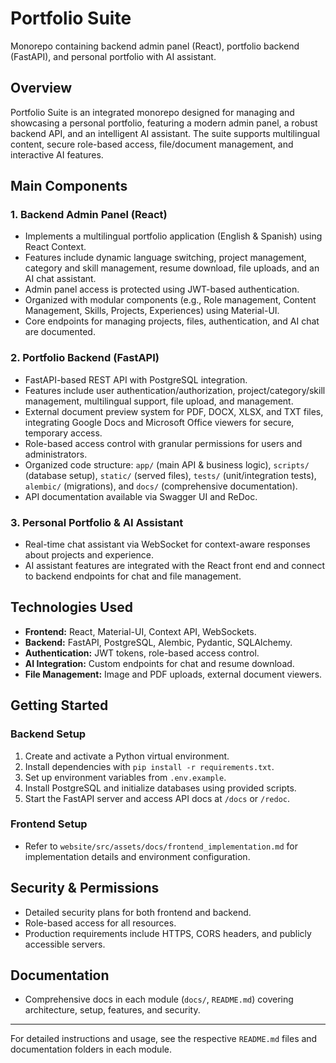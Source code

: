 # Portfolio Suite

Monorepo containing backend admin panel (React), portfolio backend (FastAPI), and personal portfolio with AI assistant.

## Overview

Portfolio Suite is an integrated monorepo designed for managing and showcasing a personal portfolio, featuring a modern admin panel, a robust backend API, and an intelligent AI assistant. The suite supports multilingual content, secure role-based access, file/document management, and interactive AI features.

## Main Components

### 1. Backend Admin Panel (React)
- Implements a multilingual portfolio application (English & Spanish) using React Context.
- Features include dynamic language switching, project management, category and skill management, resume download, file uploads, and an AI chat assistant.
- Admin panel access is protected using JWT-based authentication.
- Organized with modular components (e.g., Role management, Content Management, Skills, Projects, Experiences) using Material-UI.
- Core endpoints for managing projects, files, authentication, and AI chat are documented.

### 2. Portfolio Backend (FastAPI)
- FastAPI-based REST API with PostgreSQL integration.
- Features include user authentication/authorization, project/category/skill management, multilingual support, file upload, and management.
- External document preview system for PDF, DOCX, XLSX, and TXT files, integrating Google Docs and Microsoft Office viewers for secure, temporary access.
- Role-based access control with granular permissions for users and administrators.
- Organized code structure: `app/` (main API & business logic), `scripts/` (database setup), `static/` (served files), `tests/` (unit/integration tests), `alembic/` (migrations), and `docs/` (comprehensive documentation).
- API documentation available via Swagger UI and ReDoc.

### 3. Personal Portfolio & AI Assistant
- Real-time chat assistant via WebSocket for context-aware responses about projects and experience.
- AI assistant features are integrated with the React front end and connect to backend endpoints for chat and file management.

## Technologies Used

- **Frontend:** React, Material-UI, Context API, WebSockets.
- **Backend:** FastAPI, PostgreSQL, Alembic, Pydantic, SQLAlchemy.
- **Authentication:** JWT tokens, role-based access control.
- **AI Integration:** Custom endpoints for chat and resume download.
- **File Management:** Image and PDF uploads, external document viewers.

## Getting Started

### Backend Setup
1. Create and activate a Python virtual environment.
2. Install dependencies with `pip install -r requirements.txt`.
3. Set up environment variables from `.env.example`.
4. Install PostgreSQL and initialize databases using provided scripts.
5. Start the FastAPI server and access API docs at `/docs` or `/redoc`.

### Frontend Setup
- Refer to `website/src/assets/docs/frontend_implementation.md` for implementation details and environment configuration.

## Security & Permissions

- Detailed security plans for both frontend and backend.
- Role-based access for all resources.
- Production requirements include HTTPS, CORS headers, and publicly accessible servers.

## Documentation

- Comprehensive docs in each module (`docs/`, `README.md`) covering architecture, setup, features, and security.

---

For detailed instructions and usage, see the respective `README.md` files and documentation folders in each module.